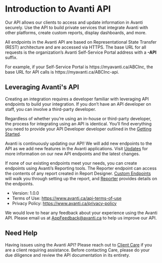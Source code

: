 # Introduction to Avanti API

Our API allows our clients to access and update information in Avanti securely. Use the API to build private services that integrate Avanti with other platforms, create custom reports, display dashboards, and more.

All endpoints in the Avanti API are based on Representational State Transfer (REST) architecture and are accessed via HTTPS. The base URL for all requests is the organization’s Avanti Self-Service Portal address with a **-API** suffix. 

For example, if your Self-Service Portal is https&#58;//myavanti.ca/ABCInc, the base URL for API calls is https&#58;//myavanti.ca/ABCInc-api.

## Leveraging Avanti's API

Creating an integration requires a developer familiar with leveraging API endpoints to build your integration. If you don’t have an API developer on staff, you can involve a third-party developer. 

Regardless of whether you’re using an in-house or third-party developer, the process for integrating using an API is identical. You’ll find everything you need to provide your API Developer developer outlined in the [Getting Started](https://avanti.stoplight.io/docs/avanti-api/ZG9jOjk3NDQ0NDY-getting-started).

Avanti is continuously updating our API! We will add new endpoints to the API as we add new features in the Avanti applications. Visit [Updates](https://avanti.stoplight.io/docs/avanti-api/ZG9jOjgxNDM2NzU-updates) for more information on our new API endpoints and the latest changes.

If none of our existing endpoints meet your needs, you can create endpoints using Avanti’s Reporting tools. The Reporter endpoint can access the contents of any report created in Report Designer. [Custom Endpoints](https://avanti.stoplight.io/docs/avanti-api/ZG9jOjgxNDM2NzE-custom-endpoints) will walk you through setting up the report, and [Reporter](https://avanti.stoplight.io/docs/avanti-api/b3A6NjA3NTk0OA-get-report-data-with-options) provides details on the endpoints. 

- Version: 1.0.0
- Terms of Use: https://www.avanti.ca/api-terms-of-use 
- Privacy Policy: https://www.avanti.ca/privacy-policy

We would love to hear any feedback about your experience using the Avanti API. Please email us at [AppFeedback@avanti.ca](mailto:appfeedback@avanti.ca) to help us improve our API. 

## Need Help

Having issues using the Avanti API? Please reach out to [Client Care](https://help.avanti.ca/support/tickets/new) if you are a client requiring assistance. Before contacting Care, please do your due diligence and review the API documentation in its entirety.
